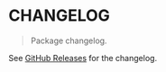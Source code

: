 # CHANGELOG

> Package changelog.

See [GitHub Releases](https://github.com/stdlib-js/math-base-special-truncn/releases) for the changelog.